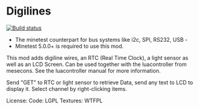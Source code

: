 Digilines
==========

[![Build status](https://github.com/minetest-mods/digilines/workflows/build/badge.svg)](https://github.com/minetest-mods/digilines/actions)

- The minetest counterpart for bus systems like i2c, SPI, RS232, USB -
- Minetest 5.0.0+ is required to use this mod.

This mod adds digiline wires, an RTC (Real Time Clock), a light sensor as well as an LCD Screen.
Can be used together with the luacontroller from mesecons. See the luacontroller manual for more information.

Send "GET" to RTC or light sensor to retrieve Data, send any text to LCD to display it.
Select channel by right-clicking items.

License:
  Code: LGPL
  Textures: WTFPL

